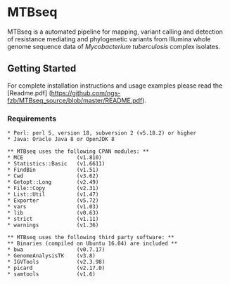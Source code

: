 # MTBseq

MTBseq is a automated pipeline for mapping, variant calling and detection of resistance mediating and phylogenetic variants from Illumina whole genome sequence data of *Mycobacterium tuberculosis* complex isolates.

## Getting Started

For complete installation instructions and usage examples please read the [Readme.pdf] (https://github.com/ngs-fzb/MTBseq_source/blob/master/README.pdf).

### Requirements

```
* Perl: perl 5, version 18, subversion 2 (v5.18.2) or higher
* Java: Oracle Java 8 or OpenJDK 8

** MTBseq uses the following CPAN modules: **
* MCE                 (v1.810)
* Statistics::Basic   (v1.6611)
* FindBin             (v1.51)
* Cwd                 (v3.62)
* Getopt::Long        (v2.49)
* File::Copy          (v2.31)
* List::Util          (v1.47)
* Exporter            (v5.72)
* vars                (v1.03)
* lib                 (v0.63)
* strict              (v1.11)
* warnings            (v1.36)

** MTBseq uses the following third party software: **
** Binaries (compiled on Ubuntu 16.04) are included **
* bwa                 (v0.7.17)
* GenomeAnalysisTK    (v3.8)
* IGVTools            (v2.3.98)
* picard              (v2.17.0)
* samtools            (v1.6)
```
